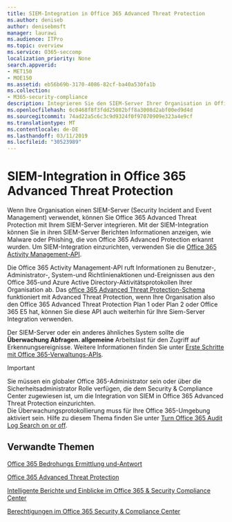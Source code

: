 ```yaml
---
title: SIEM-Integration in Office 365 Advanced Threat Protection
ms.author: deniseb
author: denisebmsft
manager: laurawi
ms.audience: ITPro
ms.topic: overview
ms.service: O365-seccomp
localization_priority: None
search.appverid:
- MET150
- MOE150
ms.assetid: eb56b69b-3170-4086-82cf-ba40a530fa1b
ms.collection:
- M365-security-compliance
description: Integrieren Sie den SIEM-Server Ihrer Organisation in Office 365 Advanced Threat Protection und zugehörige Bedrohungs Ereignisse in die Office 365 Activity Management-API.
ms.openlocfilehash: 6c0468f8f3fdd25082bff8a3008d2abf00ed9d4d
ms.sourcegitcommit: 74ad22a5c6c3c9d9324f0f97070909e323a4e9cf
ms.translationtype: MT
ms.contentlocale: de-DE
ms.lasthandoff: 03/11/2019
ms.locfileid: "30523989"
---
```

# <a name="siem-integration-with-office-365-advanced-threat-protection"></a>SIEM-Integration in Office 365 Advanced Threat Protection

Wenn Ihre Organisation einen SIEM-Server (Security Incident and Event Management) verwendet, können Sie Office 365 Advanced Threat Protection mit Ihrem SIEM-Server integrieren. Mit der SIEM-Integration können Sie in ihren SIEM-Server Berichten Informationen anzeigen, wie Malware oder Phishing, die von Office 365 Advanced Protection erkannt wurden. Um SIEM-Integration einzurichten, verwenden Sie die [Office 365 Activity Management-API](https://docs.microsoft.com/office/office-365-management-api/office-365-management-activity-api-reference). 

Die Office 365 Activity Management-API ruft Informationen zu Benutzer-, Administrator-, System-und Richtlinienaktionen und-Ereignissen aus den Office 365-und Azure Active Directory-Aktivitätsprotokollen Ihrer Organisation ab. Das [office 365 Advanced Threat Protection-Schema](https://docs.microsoft.com/office/office-365-management-api/office-365-management-activity-api-schema#office-365-advanced-threat-protection-and-threat-intelligence-schema) funktioniert mit Advanced Threat Protection, wenn Ihre Organisation also den Office 365 Advanced Threat Protection Plan 1 oder Plan 2 oder Office 365 E5 hat, können Sie diese API auch weiterhin für Ihre Siem-Server Integration verwenden. 

Der SIEM-Server oder ein anderes ähnliches System sollte die **Überwachung Abfragen. allgemeine** Arbeitslast für den Zugriff auf Erkennungsereignisse. Weitere Informationen finden Sie unter [Erste Schritte mit Office 365-Verwaltungs-APIs](https://docs.microsoft.com/office/office-365-management-api/get-started-with-office-365-management-apis). 

> [!IMPORTANT]
> Sie müssen ein globaler Office 365-Administrator sein oder über die Sicherheitsadministrator Rolle verfügen, die dem Security & Compliance Center zugewiesen ist, um die Integration von SIEM in Office 365 Advanced Threat Protection einzurichten.<br/>Die Überwachungsprotokollierung muss für Ihre Office 365-Umgebung aktiviert sein. Hilfe zu diesem Thema finden Sie unter [Turn Office 365 Audit Log Search on or off](turn-audit-log-search-on-or-off.md).

## <a name="related-topics"></a>Verwandte Themen

[Office 365 Bedrohungs Ermittlung und-Antwort](office-365-ti.md)

[Office 365 Advanced Threat Protection](office-365-atp.md)

[Intelligente Berichte und Einblicke im Office 365 &amp; Security Compliance Center](reports-and-insights-in-security-and-compliance.md)
  
[Berechtigungen im Office 365 Security &amp; Compliance Center](permissions-in-the-security-and-compliance-center.md)
  